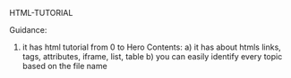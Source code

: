 HTML-TUTORIAL


Guidance:
1) it has html tutorial from 0 to Hero
Contents:
a) it has about htmls links, tags, attributes, iframe, list, table
b) you can easily identify every topic based on the file name
